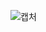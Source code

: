 ![캡처](https://user-images.githubusercontent.com/113006281/195267578-fe9aae9d-337d-472b-b825-c14534b1517d.PNG)
